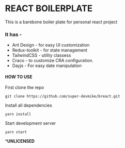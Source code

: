 
# REACT BOILERPLATE

This is a barebone boiler plate for personal react project

### It has -
- Ant Design - for easy UI customization
- Redux-toolkit - for state management
- TailwindCSS - utility classess
- Craco - to customize CRA configuration.
- Dayjs - For easy date manipulation

#### HOW TO USE
First clone the repo
```
git clone https://github.com/super-devmike/breact.git
```
Install all dependencies
```
yarn install
```
Start development server
```
yarn start
```


***UNLICENSED**
